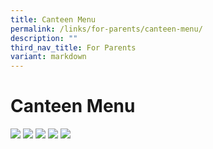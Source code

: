 ```yaml
---
title: Canteen Menu
permalink: /links/for-parents/canteen-menu/
description: ""
third_nav_title: For Parents
variant: markdown
---
```

Canteen Menu
============

![](/images/4_canteen.png)
![](/images/Malay_Noodle_stall.png)
![](/images/Japanese_Stall.png)
![](/images/NSPS_Chinese_Rice_Menu.jpg)
![](/images/nsps_canteen_cold_drinks_and_fruits_july2024.jpg)